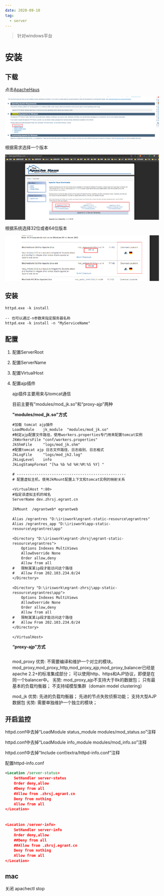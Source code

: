 ```yaml
---
date: 2020-09-10
tag:
  - server
---
```


> 针对windows平台

# 安装


[windows文档]: http://httpd.apache.org/docs/2.4/zh-cn/platform/windows.html



## 下载

 点击[ApacheHaus](http://www.apachehaus.com/cgi-bin/download.plx)

![image-20200707160307614](images/img.png)



根据需求选择一个版本

![image-20200707160418830](images/img_1.png)



根据系统选择32位或者64位版本

![image-20200707160536425](images/img_2.png)

## 安装



```
httpd.exe -k install

-- 也可以通过-n参数来指定服务器名称
httpd.exe -k install -n "MyServiceName"

```





## 配置

1. 配置ServerRoot

2. 配置ServerName

3. 配置VirtualHost

4. 配置ajp插件

   ajp插件主要用来与tomcat通信

   目前主要有"modules/mod_jk.so"和“proxy-ajp”两种

   

   **"modules/mod_jk.so"方式**

   [连接器文档]: http://tomcat.apache.org/connectors-doc/webserver_howto/apache.html
   
   ~~~
   #加载 tomcat ajp插件
   LoadModule    jk_module  "modules/mod_jk.so"
   #制定ajp配置文件路径，使用workers.properties专门用来配置tomcat实例
   JkWorkersFile "conf/workers.properties"
   JkShmFile     "logs/mod_jk.shm"
   #配置tomcat ajp 日志文件路径、日志级别、日志格式
   JkLogFile     "logs/mod_jk2.log"
   JkLogLevel    info
   JkLogStampFormat "[%a %b %d %H:%M:%S %Y] "
   
   # --------------------------------------------------
   # 配置虚拟主机，使用JkMount配置上下文和tomcat实例的映射关系
   
   <VirtualHost *:80>
   #指定该虚拟主机的域名
   ServerName dev.zhrsj.egrant.cn
   
   JkMount  /egrantweb* egrantweb
   
   Alias /egrantres "D:\iriswork\egrant-static-resource\egrantres"
   Alias /egrantres_app "D:\iriswork\app-static-resource\egrantres\app"
   
   <Directory "D:\iriswork\egrant-zhrsj\egrant-static-resource\egrantres">
       Options Indexes MultiViews
       AllowOverride None
       Order allow,deny
       Allow from all
   #   限制某某ip段才能访问这个路径
   #   Allow From 202.103.234.0/24
   </Directory>
   
   <Directory "D:\iriswork\egrant-zhrsj\app-static-resource\egrantres\app">
       Options Indexes MultiViews
       AllowOverride None
       Order allow,deny
       Allow from all
   #   限制某某ip段才能访问这个路径
   #   Allow From 202.103.234.0/24
   </Directory>
   
   </VirtualHost>
   ~~~
   
   
   
   **“proxy-ajp”方式**
   
   ~~~
   
   ~~~
   
   
   
   mod_proxy
     优势:
       不需要编译和维护一个对立的模块。mod_proxy,mod_proxy_http,mod_proxy_ajp,mod_proxy_balancer已经是apache 2.2+的标准集成部分；
       可以使用http、https和AJP协议，即便是在同一个balancer中。
     劣势:
       mod_proxy_ajp不支持大于8k的数据包；
       只有最基本的负载均衡器；
       不支持域模型集群（domain model clustering）
   
   mod_jk
     优势:
       先进的负载均衡器；
       先进的节点失败侦察功能；
       支持大型AJP 数据包
     劣势:
       需要单独维护一个独立的模块；
   
   [参考文章]: http://blog.sina.com.cn/s/blog_72cbab8801015jy4.html



## 开启监控

httpd.conf中去掉“LoadModule status_module modules/mod_status.so”注释 

httpd.conf中去掉“LoadModule info_module modules/mod_info.so”注释 

httpd.conf中去掉“Include conf/extra/httpd-info.conf”注释

配置httpd-info.conf

~~~xml
<Location /server-status>
    SetHandler server-status
    Order deny,allow
    #Deny from all
    #Allow from .zhrsj.egrant.cn
	Deny from nothing
	Allow from all
</Location>


<Location /server-info>
    SetHandler server-info
    Order deny,allow
    ##Deny from all
    ##Allow from .zhrsj.egrant.cn
	Deny from nothing
	Allow from all
</Location>
~~~

## mac

关闭 apachectl stop